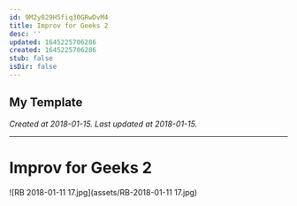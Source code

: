 ```yaml
---
id: 9M2y829H5fiq30GRwDvM4
title: Improv for Geeks 2
desc: ''
updated: 1645225706286
created: 1645225706286
stub: false
isDir: false
---
```

My Template
---

_Created at 2018-01-15._
_Last updated at 2018-01-15._




---

# Improv for Geeks 2


![RB 2018-01-11 17.jpg](assets/RB-2018-01-11 17.jpg)

